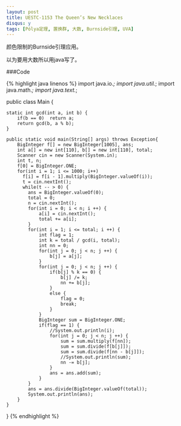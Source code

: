 ```yaml
---
layout: post
title: UESTC-1153 The Queen’s New Necklaces
disqus: y
tags: [Pólya定理, 置换群, 大数, Burnside引理, UVA]
---
```


颜色限制的Burnside引理应用。

以为要用大数所以用java写了。

###Code

{% highlight java linenos %}
import java.io.*;
import java.util.*;
import java.math.*;
import java.text.*;

public class Main {

    static int gcd(int a, int b) {
        if(b == 0)  return a;
        return gcd(b, a % b);
    }

    public static void main(String[] args) throws Exception{
        BigInteger f[] = new BigInteger[1005], ans;
        int a[] = new int[110], b[] = new int[110], total;
        Scanner cin = new Scanner(System.in);
        int t, n;
        f[0] = BigInteger.ONE;
        for(int i = 1; i <= 1000; i++)             
          f[i] = f[i - 1].multiply(BigInteger.valueOf(i));         
          t = cin.nextInt();         
          while(t -- > 0) {
            ans = BigInteger.valueOf(0);
            total = 0;
            n = cin.nextInt();
            for(int i = 0; i < n; i ++) {
                a[i] = cin.nextInt();
                total += a[i];
            }
            for(int i = 1; i <= total; i ++) {
                int flag = 1;
                int k = total / gcd(i, total);
                int nn = 0;
                for(int j = 0; j < n; j ++) {
                    b[j] = a[j];
                }
                for(int j = 0; j < n; j ++) {
                    if(b[j] % k == 0) {
                        b[j] /= k;
                        nn += b[j];
                    }
                    else {
                        flag = 0;
                        break;
                    }
                }
                BigInteger sum = BigInteger.ONE;
                if(flag == 1) {
                    //System.out.println(i);
                    for(int j = 0; j < n; j ++) {
                        sum = sum.multiply(f[nn]);
                        sum = sum.divide(f[b[j]]);
                        sum = sum.divide(f[nn - b[j]]);
                        //System.out.println(sum);
                        nn -= b[j];
                    }
                    ans = ans.add(sum);
                }
            }
            ans = ans.divide(BigInteger.valueOf(total));
            System.out.println(ans);
        }
    }
}
{% endhighlight %}
